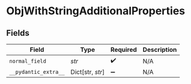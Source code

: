 # ObjWithStringAdditionalProperties


## Fields

| Field                | Type                 | Required             | Description          |
| -------------------- | -------------------- | -------------------- | -------------------- |
| `normal_field`       | *str*                | :heavy_check_mark:   | N/A                  |
| `__pydantic_extra__` | Dict[str, *str*]     | :heavy_minus_sign:   | N/A                  |